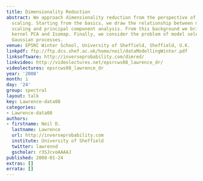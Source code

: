 ```yaml
---
title: Dimensionality Reduction
abstract: We approach dimensionality reduction from the perspective of multidimensional
  scaling. Starting from the basics, we draw the relationship between multidimensional
  scaling and principal component analysis. From this background we briefly review
  kernel PCA and Isomap. Finally, we consider the problem of model selection using
  Gaussian processes.
venue: EPSRC Winter School, University of Sheffield, Sheffield, U.K.
linkpdf: ftp://ftp.dcs.shef.ac.uk/home/neil/dataModellingWinter.pdf
linksoftware: http://inverseprobability.com/dimred/
linkvideo: http://videolectures.net/epsrcws08_lawrence_dr/
videolectures: epsrcws08_lawrence_dr
year: '2008'
month: 1
day: '24'
group: spectral
layout: talk
key: Lawrence-data08
categories:
- Lawrence-data08
authors:
- firstname: Neil D.
  lastname: Lawrence
  url: http://inverseprobability.com
  institute: University of Sheffield
  twitter: lawrennd
  gscholar: r3SJcvoAAAAJ
published: 2008-01-24
extras: []
errata: []
---
```

